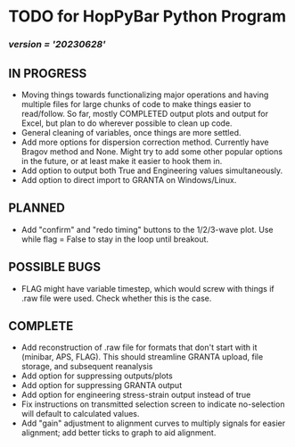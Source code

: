 # TODO for HopPyBar Python Program
### _version = '20230628'_

## IN PROGRESS
- Moving things towards functionalizing major operations and having multiple files for large chunks of code to make things easier to read/follow. So far, mostly COMPLETED output plots and output for Excel, but plan to do wherever possible to clean up code.
- General cleaning of variables, once things are more settled.
- Add more options for dispersion correction method. Currently have Bragov method and None. Might try to add some other popular options in the future, or at least make it easier to hook them in.  
- Add option to output both True and Engineering values simultaneously.
- Add option to direct import to GRANTA on Windows/Linux.

## PLANNED
+ Add "confirm" and "redo timing" buttons to the 1/2/3-wave plot. Use while flag = False to stay in the loop until breakout.

## POSSIBLE BUGS
+ FLAG might have variable timestep, which would screw with things if .raw file were used. Check whether this is the case.

## COMPLETE
* Add reconstruction of .raw file for formats that don't start with it (minibar, APS, FLAG). This should streamline GRANTA upload, file storage, and subsequent reanalysis
* Add option for suppressing outputs/plots
* Add option for suppressing GRANTA output
* Add option for engineering stress-strain output instead of true
* Fix instructions on transmitted selection screen to indicate no-selection will default to calculated values.
* Add "gain" adjustment to alignment curves to multiply signals for easier alignment; add better ticks to graph to aid alignment.
